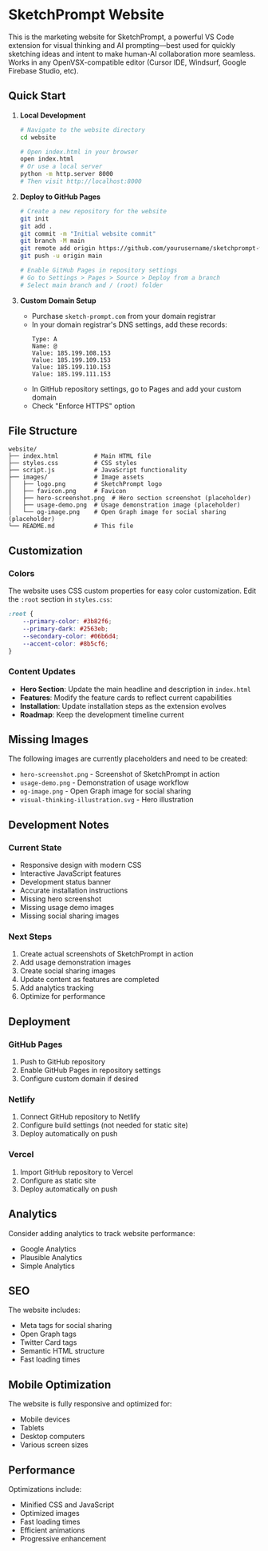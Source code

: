 # SketchPrompt Website

This is the marketing website for SketchPrompt, a powerful VS Code extension for visual thinking and AI prompting—best used for quickly sketching ideas and intent to make human-AI collaboration more seamless. Works in any OpenVSX-compatible editor (Cursor IDE, Windsurf, Google Firebase Studio, etc).

## Quick Start

1. **Local Development**
   ```bash
   # Navigate to the website directory
   cd website
   
   # Open index.html in your browser
   open index.html
   # Or use a local server
   python -m http.server 8000
   # Then visit http://localhost:8000
   ```

2. **Deploy to GitHub Pages**
   ```bash
   # Create a new repository for the website
   git init
   git add .
   git commit -m "Initial website commit"
   git branch -M main
   git remote add origin https://github.com/yourusername/sketchprompt-website.git
   git push -u origin main
   
   # Enable GitHub Pages in repository settings
   # Go to Settings > Pages > Source > Deploy from a branch
   # Select main branch and / (root) folder
   ```

3. **Custom Domain Setup**
   - Purchase `sketch-prompt.com` from your domain registrar
   - In your domain registrar's DNS settings, add these records:
     ```
     Type: A
     Name: @
     Value: 185.199.108.153
     Value: 185.199.109.153
     Value: 185.199.110.153
     Value: 185.199.111.153
     ```
   - In GitHub repository settings, go to Pages and add your custom domain
   - Check "Enforce HTTPS" option

## File Structure

```
website/
├── index.html          # Main HTML file
├── styles.css          # CSS styles
├── script.js           # JavaScript functionality
├── images/             # Image assets
│   ├── logo.png        # SketchPrompt logo
│   ├── favicon.png     # Favicon
│   ├── hero-screenshot.png  # Hero section screenshot (placeholder)
│   ├── usage-demo.png  # Usage demonstration image (placeholder)
│   └── og-image.png    # Open Graph image for social sharing (placeholder)
└── README.md           # This file
```

## Customization

### Colors
The website uses CSS custom properties for easy color customization. Edit the `:root` section in `styles.css`:

```css
:root {
    --primary-color: #3b82f6;
    --primary-dark: #2563eb;
    --secondary-color: #06b6d4;
    --accent-color: #8b5cf6;
}
```

### Content Updates
- **Hero Section**: Update the main headline and description in `index.html`
- **Features**: Modify the feature cards to reflect current capabilities
- **Installation**: Update installation steps as the extension evolves
- **Roadmap**: Keep the development timeline current

## Missing Images

The following images are currently placeholders and need to be created:
- `hero-screenshot.png` - Screenshot of SketchPrompt in action
- `usage-demo.png` - Demonstration of usage workflow
- `og-image.png` - Open Graph image for social sharing
- `visual-thinking-illustration.svg` - Hero illustration

## Development Notes

### Current State
- Responsive design with modern CSS
- Interactive JavaScript features
- Development status banner
- Accurate installation instructions
- Missing hero screenshot
- Missing usage demo images
- Missing social sharing images

### Next Steps
1. Create actual screenshots of SketchPrompt in action
2. Add usage demonstration images
3. Create social sharing images
4. Update content as features are completed
5. Add analytics tracking
6. Optimize for performance

## Deployment

### GitHub Pages
1. Push to GitHub repository
2. Enable GitHub Pages in repository settings
3. Configure custom domain if desired

### Netlify
1. Connect GitHub repository to Netlify
2. Configure build settings (not needed for static site)
3. Deploy automatically on push

### Vercel
1. Import GitHub repository to Vercel
2. Configure as static site
3. Deploy automatically on push

## Analytics

Consider adding analytics to track website performance:
- Google Analytics
- Plausible Analytics
- Simple Analytics

## SEO

The website includes:
- Meta tags for social sharing
- Open Graph tags
- Twitter Card tags
- Semantic HTML structure
- Fast loading times

## Mobile Optimization

The website is fully responsive and optimized for:
- Mobile devices
- Tablets
- Desktop computers
- Various screen sizes

## Performance

Optimizations include:
- Minified CSS and JavaScript
- Optimized images
- Fast loading times
- Efficient animations
- Progressive enhancement 